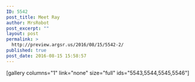 ```yaml
---
ID: 5542
post_title: Meet Ray
author: MrsRobot
post_excerpt: ""
layout: post
permalink: >
  http://preview.argsr.us/2016/08/15/5542-2/
published: true
post_date: 2016-08-15 15:58:57
---
```

[gallery columns="1" link="none" size="full" ids="5543,5544,5545,5546"]